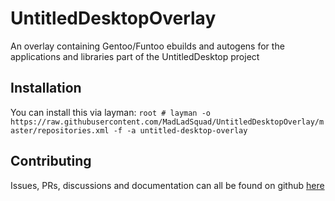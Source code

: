 # UntitledDesktopOverlay
An overlay containing Gentoo/Funtoo ebuilds and autogens for the applications and libraries part of the UntitledDesktop project

## Installation
You can install this via layman: `root # layman -o https://raw.githubusercontent.com/MadLadSquad/UntitledDesktopOverlay/master/repositories.xml -f -a untitled-desktop-overlay`

## Contributing
Issues, PRs, discussions and documentation can all be found on github [here](https://github.com/MadLadSquad/UntitledDesktopOverlay)
